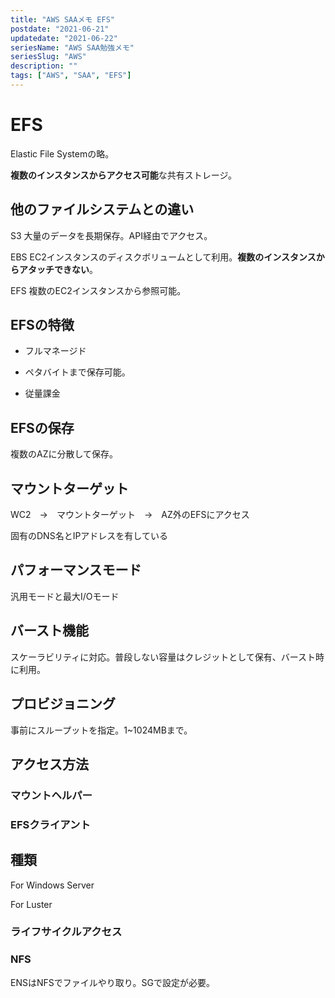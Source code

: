 ```yaml
---
title: "AWS SAAメモ EFS"
postdate: "2021-06-21"
updatedate: "2021-06-22"
seriesName: "AWS SAA勉強メモ"
seriesSlug: "AWS"
description: ""
tags: ["AWS", "SAA", "EFS"]
---
```


# EFS

Elastic File Systemの略。

**複数のインスタンスからアクセス可能**な共有ストレージ。

## 他のファイルシステムとの違い

S3 大量のデータを長期保存。API経由でアクセス。

EBS EC2インスタンスのディスクボリュームとして利用。**複数のインスタンスからアタッチできない**。

EFS 複数のEC2インスタンスから参照可能。

## EFSの特徴

- フルマネージド

- ペタバイトまで保存可能。

- 従量課金

## EFSの保存

複数のAZに分散して保存。

## マウントターゲット

WC2　→　マウントターゲット　→　AZ外のEFSにアクセス

固有のDNS名とIPアドレスを有している

## パフォーマンスモード

汎用モードと最大I/Oモード

## バースト機能

スケーラビリティに対応。普段しない容量はクレジットとして保有、バースト時に利用。

## プロビジョニング

事前にスループットを指定。1~1024MBまで。

## アクセス方法

### マウントヘルパー

### EFSクライアント


## 種類

For Windows Server

For Luster

### ライフサイクルアクセス

### NFS

ENSはNFSでファイルやり取り。SGで設定が必要。